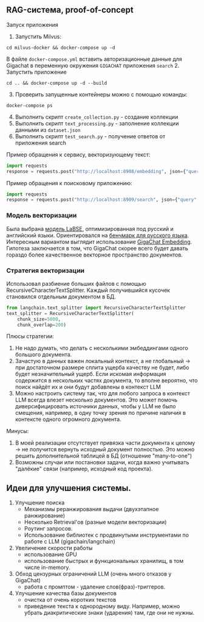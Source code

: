 ## RAG-система, proof-of-concept

Запуск приложения
1. Запустить Milvus:
```shell
cd milvus-docker && docker-compose up -d
```
В файле ```docker-compose.yml``` вставить авторизационные данные для Gigachat в переменную окружения ```GIGACHAT``` приложения ```search```
2. Запустить приложение
```shell
cd .. && docker-compose up -d --build
```
3. Проверить запущенные контейнеры можно с помощью команды:
```shell
docker-compose ps
```
4. Выполнить скрипт ```create_collection.py``` - создание коллекции
5. Выполнить скрипт ```text_processing.py``` - заполнение коллекции данными из ```dataset.json```
6. Выполнить скрипт ```test_search.py``` - получение ответов от приложения search

Пример обращения к сервису, векторизующему текст:
```python
import requests
response = requests.post("http://localhost:8908/embedding", json={"query": "запрос"}).json()
```
Пример обращения к поисковому приложению:
```python
import requests
response = requests.post("http://localhost:8909/search", json={"query": "Запрос"}).json()
```

### Модель векторизации
Была выбрана [модель LaBSE](https://huggingface.co/cointegrated/LaBSE-en-ru), оптимизированная под русский и английский языки.
Ориентировался на [бенчмарк для русского языка](https://github.com/avidale/encodechka).
Интересным вариантом выглядит использование [GigaChat Embedding](https://developers.sber.ru/docs/ru/gigachat/api/reference/rest/post-embeddings). Гипотеза заключается в том, что GigaChat скорее всего будет давать гораздо более качественное векторное пространство документов.
### Стратегия векторизации
Использовал разбиение больших файлов с помощью RecursiveCharacterTextSplitter. Каждый получившийся кусочек становился отдельным документом в БД. 
```python
from langchain.text_splitter import RecursiveCharacterTextSplitter
text_splitter = RecursiveCharacterTextSplitter(
    chunk_size=5000,
    chunk_overlap=200)
```
Плюсы стратегии:
1. Не надо думать, что делать с несколькими эмбеддингами одного большого документа. 
2. Зачастую в данных важен локальный контекст, а не глобальный -> при достаточном размере сплита ущерба качеству не будет, либо будет незначительный ущерб.
Если искомая информация содержится в нескольких частях документа, то вполне вероятно, что поиск найдёт их и они будут добавлены в контекст LLM
3. Можно настроить систему так, что для любого запроса в контекст LLM всегда влезет несколько документов. Это может помочь диверсифицировать источники данных, чтобы у LLM не было смещения, например, в одну точку зрения по причине наличия в контексте одного огромного документа.

Минусы:
1. В моей реализации отсутствует привязка части документа к целому -> не получится вернуть исходный документ полностью. Это можно решить дополнительной таблицей в БД (отношение "many-to-one")
2. Возможны случаи или постановки задачи, когда важно учитывать "далёкие" связи (например, исходный код проекта).

## Идеи для улучшения системы.
1. Улучшение поиска
    - Механизмы реранжирования выдачи (двухэтапное ранжирование)
    - Несколько Retrieval'ов (разные модели векторизации)
    - Роутинг запросов.
    - Использование библиотек с продвинутыми инструментами по работе с LLM (gigachain/langchain) 
2. Увеличение скорости работы
    - использование GPU
    - использование быстрых и функциональных хранилищ, в том числе in-memory. 
3. Обход цензурных ограничений LLM (очень много отказов у GigaChat)
    - работа с промптом - удаление слов(фраз)-триггеров.
4. Улучшение качества базы документов
    - очистка от очень коротких текстов
    - приведение текста к однородному виду. Например, можно убрать диакритические знаки (ударения) там, где они не нужны.